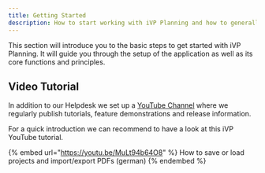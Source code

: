 ```yaml
---
title: Getting Started
description: How to start working with iVP Planning and how to generally set it up to your convenience.
---
```


This section will introduce you to the basic steps to get started with iVP Planning. It will guide you through the setup of the application as well as its core functions and principles.

## Video Tutorial

In addition to our Helpdesk we set up a [YouTube Channel](https://www.youtube.com/watch?v=sgyPK7fWUAg&list=PLlzoGkRUR67houzn5F5ejD3R-kQrDcps5) where we regularly publish tutorials, feature demonstrations and release information.

For a quick introduction we can recommend to have a look at this iVP YouTube tutorial.

{% embed url="https://youtu.be/MuLt94b64O8" %}
How to save or load projects and import/export PDFs (german)
{% endembed %}